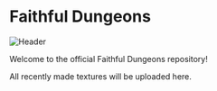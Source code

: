 # Faithful Dungeons
![Header](https://i.imgur.com/Ra0XooI.png)

Welcome to the official Faithful Dungeons repository!

All recently made textures will be uploaded here.
